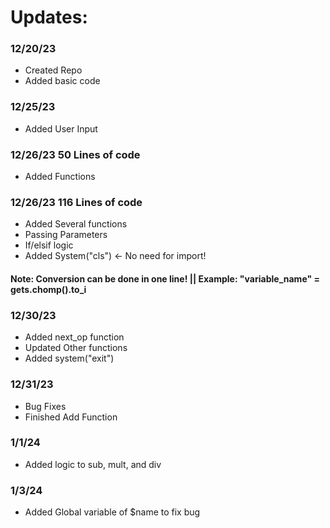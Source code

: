 # Updates:

### 12/20/23
- Created Repo
- Added basic code

### 12/25/23
- Added User Input

### 12/26/23 50 Lines of code
- Added Functions

### 12/26/23 116 Lines of code
- Added Several functions
- Passing Parameters
- If/elsif logic
- Added System("cls") <- No need for import!

#### Note: Conversion can be done in one line! || Example: "variable_name" = gets.chomp().to_i

### 12/30/23
- Added next_op function
- Updated Other functions
- Added system("exit")

### 12/31/23
- Bug Fixes
- Finished Add Function

### 1/1/24
- Added logic to sub, mult, and div

### 1/3/24
- Added Global variable of $name to fix bug